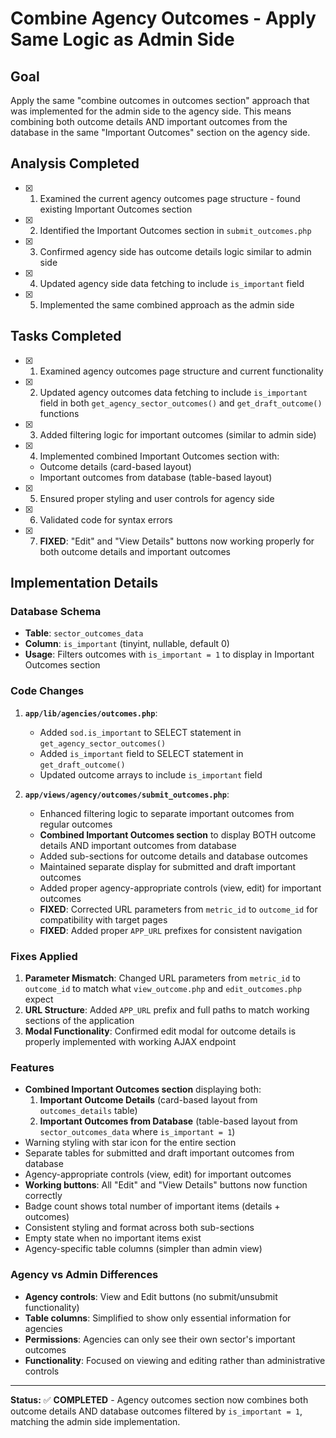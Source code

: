 # Combine Agency Outcomes - Apply Same Logic as Admin Side

## Goal
Apply the same "combine outcomes in outcomes section" approach that was implemented for the admin side to the agency side. This means combining both outcome details AND important outcomes from the database in the same "Important Outcomes" section on the agency side.

## Analysis Completed
- [x] 1. Examined the current agency outcomes page structure - found existing Important Outcomes section
- [x] 2. Identified the Important Outcomes section in `submit_outcomes.php`
- [x] 3. Confirmed agency side has outcome details logic similar to admin side
- [x] 4. Updated agency side data fetching to include `is_important` field
- [x] 5. Implemented the same combined approach as the admin side

## Tasks Completed

- [x] 1. Examined agency outcomes page structure and current functionality
- [x] 2. Updated agency outcomes data fetching to include `is_important` field in both `get_agency_sector_outcomes()` and `get_draft_outcome()` functions
- [x] 3. Added filtering logic for important outcomes (similar to admin side)
- [x] 4. Implemented combined Important Outcomes section with:
  - Outcome details (card-based layout)
  - Important outcomes from database (table-based layout)
- [x] 5. Ensured proper styling and user controls for agency side
- [x] 6. Validated code for syntax errors
- [x] 7. **FIXED**: "Edit" and "View Details" buttons now working properly for both outcome details and important outcomes

## Implementation Details

### Database Schema
- **Table**: `sector_outcomes_data`
- **Column**: `is_important` (tinyint, nullable, default 0)
- **Usage**: Filters outcomes with `is_important = 1` to display in Important Outcomes section

### Code Changes
1. **`app/lib/agencies/outcomes.php`**: 
   - Added `sod.is_important` to SELECT statement in `get_agency_sector_outcomes()`
   - Added `is_important` field to SELECT statement in `get_draft_outcome()`
   - Updated outcome arrays to include `is_important` field

2. **`app/views/agency/outcomes/submit_outcomes.php`**: 
   - Enhanced filtering logic to separate important outcomes from regular outcomes
   - **Combined Important Outcomes section** to display BOTH outcome details AND important outcomes from database
   - Added sub-sections for outcome details and database outcomes
   - Maintained separate display for submitted and draft important outcomes
   - Added proper agency-appropriate controls (view, edit) for important outcomes
   - **FIXED**: Corrected URL parameters from `metric_id` to `outcome_id` for compatibility with target pages
   - **FIXED**: Added proper `APP_URL` prefixes for consistent navigation

### Fixes Applied
1. **Parameter Mismatch**: Changed URL parameters from `metric_id` to `outcome_id` to match what `view_outcome.php` and `edit_outcomes.php` expect
2. **URL Structure**: Added `APP_URL` prefix and full paths to match working sections of the application
3. **Modal Functionality**: Confirmed edit modal for outcome details is properly implemented with working AJAX endpoint

### Features
- **Combined Important Outcomes section** displaying both:
  1. **Important Outcome Details** (card-based layout from `outcomes_details` table)
  2. **Important Outcomes from Database** (table-based layout from `sector_outcomes_data` where `is_important = 1`)
- Warning styling with star icon for the entire section
- Separate tables for submitted and draft important outcomes from database
- Agency-appropriate controls (view, edit) for important outcomes
- **Working buttons**: All "Edit" and "View Details" buttons now function correctly
- Badge count shows total number of important items (details + outcomes)
- Consistent styling and format across both sub-sections
- Empty state when no important items exist
- Agency-specific table columns (simpler than admin view)

### Agency vs Admin Differences
- **Agency controls**: View and Edit buttons (no submit/unsubmit functionality)
- **Table columns**: Simplified to show only essential information for agencies
- **Permissions**: Agencies can only see their own sector's important outcomes
- **Functionality**: Focused on viewing and editing rather than administrative controls

---

**Status:** ✅ **COMPLETED** - Agency outcomes section now combines both outcome details AND database outcomes filtered by `is_important = 1`, matching the admin side implementation.
